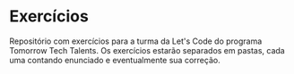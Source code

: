 # Exercícios
Repositório com exercícios para a turma da Let's Code do programa Tomorrow Tech Talents.
Os exercícios estarão separados em pastas, cada uma contando enunciado e eventualmente sua correção.
